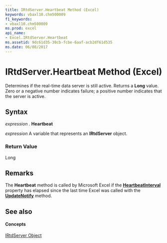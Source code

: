 ```yaml
---
title: IRtdServer.Heartbeat Method (Excel)
keywords: vbaxl10.chm500009
f1_keywords:
- vbaxl10.chm500009
ms.prod: excel
api_name:
- Excel.IRtdServer.Heartbeat
ms.assetid: 9dc61d35-30cb-fcbe-6aaf-acb2df61d535
ms.date: 06/08/2017
---
```



# IRtdServer.Heartbeat Method (Excel)

Determines if the real-time data server is still active. Returns a **Long** value. Zero or a negative number indicates failure; a positive number indicates that the server is active.


## Syntax

 _expression_ . **Heartbeat**

 _expression_ A variable that represents an **IRtdServer** object.


### Return Value

Long


## Remarks

The **Heartbeat** method is called by Microsoft Excel if the **[HeartbeatInterval](irtdupdateevent-heartbeatinterval-property-excel.md)** property has elapsed since the last time Excel was called with the **[UpdateNotify](irtdupdateevent-updatenotify-method-excel.md)** method.


## See also


#### Concepts


[IRtdServer Object](irtdserver-object-excel.md)

